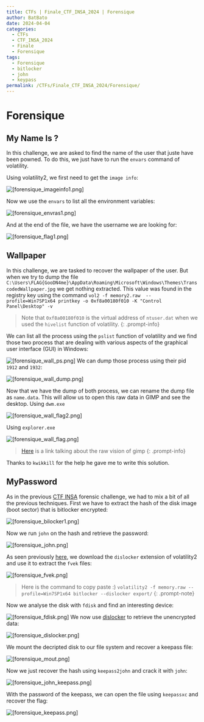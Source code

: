 ```yaml
---
title: CTFs | Finale_CTF_INSA_2024 | Forensique
author: BatBato
date: 2024-04-04
categories:
  - CTFs
  - CTF_INSA_2024
  - Finale
  - Forensique
tags:
  - Forensique
  - bitlocker
  - john
  - keypass
permalink: /CTFs/Finale_CTF_INSA_2024/Forensique/
---
```

# Forensique

## My Name Is ?

In this challenge, we are asked to find the name of the user that juste have been powned. To do this, we just have to run the `envars` command of volatility.

Using volatility2, we first need to get the `image info`:

![[forensique_imageinfo1.png]](https://raw.githubusercontent.com/Nouman404/nouman404.github.io/main/_posts/CTFs/CTF_INSA_Final/photos/forensique_imageinfo1.png)

Now we use the `envars` to list all the environment variables:

![[forensique_envras1.png]](https://raw.githubusercontent.com/Nouman404/nouman404.github.io/main/_posts/CTFs/CTF_INSA_Final/photos/forensique_envras1.png)

And at the end of the file, we have the username we are looking for:

![[forensique_flag1.png]](https://raw.githubusercontent.com/Nouman404/nouman404.github.io/main/_posts/CTFs/CTF_INSA_Final/photos/forensique_flag1.png)

## Wallpaper

In this challenge, we are tasked to recover the wallpaper of the user. But when we try to dump the file `C:\Users\FLAG{GooDN4me}\AppData\Roaming\Microsoft\Windows\Themes\TranscodedWallpaper.jpg` we get nothing extracted. This value was found in the registry key using the command `vol2 -f memory2.raw  --profile=Win7SP1x64 printkey -o 0xf8a00180f010 -K "Control Panel\Desktop" -v`

> Note that `0xf8a00180f010` is the virtual address of `ntuser.dat` when we used the `hivelist` function of volatility.
{: .prompt-info}

We can list all the process using the `pslist` function of volatility and we find those two process that are dealing with various aspects of the graphical user interface (GUI) in Windows:

![[forensique_wall_ps.png]](https://raw.githubusercontent.com/Nouman404/nouman404.github.io/main/_posts/CTFs/CTF_INSA_Final/photos/forensique_wall_ps.png)
We can dump those process using their pid `1912` and `1932`:

![[forensique_wall_dump.png]](https://raw.githubusercontent.com/Nouman404/nouman404.github.io/main/_posts/CTFs/CTF_INSA_Final/photos/forensique_wall_dump.png)

Now that we have the dump of both process, we can rename the dump file as `name.data`. This will allow us to open this raw data in GIMP and see the desktop. Using `dwm.exe`

![[forensique_wall_flag2.png]](https://raw.githubusercontent.com/Nouman404/nouman404.github.io/main/_posts/CTFs/CTF_INSA_Final/photos/forensique_wall_flag2.png)

Using `explorer.exe`

![[forensique_wall_flag.png]](https://raw.githubusercontent.com/Nouman404/nouman404.github.io/main/_posts/CTFs/CTF_INSA_Final/photos/forensique_wall_flag.png)

> [Here](https://www.reddit.com/r/GIMP/comments/rqauj1/comment/hq9jy7w/?utm_source=share&utm_medium=web3x&utm_name=web3xcss&utm_term=1&utm_content=share_button) is a link talking about the raw vision of gimp
{: .prompt-info}

Thanks to `kwikkill` for the help he gave me to write this solution.

## MyPassword

As in the previous [CTF INSA](https://nouman404.github.io/CTFs/CTF_INSA_2024/Forensique/) forensic challenge, we had to mix a bit of all the previous techniques.
First we have to extract the hash of the disk image (boot sector) that is bitlocker encrypted:

![[forensique_bilocker1.png]](https://raw.githubusercontent.com/Nouman404/nouman404.github.io/main/_posts/CTFs/CTF_INSA_Final/photos/forensique_bilocker1.png)

Now we run `john` on the hash and retrieve the password:

![[forensique_john.png]](https://raw.githubusercontent.com/Nouman404/nouman404.github.io/main/_posts/CTFs/CTF_INSA_Final/photos/forensique_john.png)

As seen previously [here](https://nouman404.github.io/CTFs/CTF_INSA_2024/Forensique/#bitlocker-2), we download the `dislocker` extension of volatility2 and use it to extract the `fvek` files:

![[forensique_fvek.png]](https://raw.githubusercontent.com/Nouman404/nouman404.github.io/main/_posts/CTFs/CTF_INSA_Final/photos/forensique_fvek.png)

> Here is the command to copy paste :)
> `volatility2 -f memory.raw --profile=Win7SP1x64 bitlocker --dislocker export/`
{: .prompt-note}

Now we analyse the disk with `fdisk` and find an interesting device:

![[forensique_fdisk.png]](https://raw.githubusercontent.com/Nouman404/nouman404.github.io/main/_posts/CTFs/CTF_INSA_Final/photos/forensique_fdisk.png)
We now use [dislocker](https://www.kali.org/tools/dislocker/#dislocker-1) to retrieve the unencrypted data:

![[forensique_dislocker.png]](https://raw.githubusercontent.com/Nouman404/nouman404.github.io/main/_posts/CTFs/CTF_INSA_Final/photos/forensique_dislocker.png)

We mount the decripted disk to our file system and recover a keepass file:

![[forensique_mout.png]](https://raw.githubusercontent.com/Nouman404/nouman404.github.io/main/_posts/CTFs/CTF_INSA_Final/photos/forensique_mout.png)

Now we just recover the hash using `keepass2john` and crack it with `john`:

![[forensique_john_keepass.png]](https://raw.githubusercontent.com/Nouman404/nouman404.github.io/main/_posts/CTFs/CTF_INSA_Final/photos/forensique_john_keepass.png)

With the password of the keepass, we can open the file using `keepassxc` and recover the flag:

![[forensique_keepass.png]](https://raw.githubusercontent.com/Nouman404/nouman404.github.io/main/_posts/CTFs/CTF_INSA_Final/photos/forensique_keepass.png)
